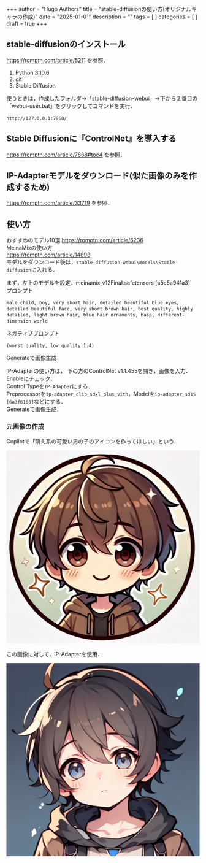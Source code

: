 +++
author = "Hugo Authors"
title = "stable-diffusionの使い方(オリジナルキャラの作成)"
date = "2025-01-01"
description = ""
tags = [
]
categories = [
]
draft = true
+++

<!--more-->

## stable-diffusionのインストール
https://romptn.com/article/5211 を参照．

1. Python 3.10.6
2. git
3. Stable Diffusion

使うときは，作成したフォルダ→「stable-diffusion-webui」→下から２番目の「webui-user.bat」をクリックしてコマンドを実行．
```
http://127.0.0.1:7860/
```

## Stable Diffusionに『ControlNet』を導入する
https://romptn.com/article/7868#toc4 を参照．

## IP-Adapterモデルをダウンロード(似た画像のみを作成するため)
https://romptn.com/article/33719 を参照．

## 使い方

おすすめのモデル10選
https://romptn.com/article/6236  
MeinaMixの使い方  
https://romptn.com/article/14898  
モデルをダウンロード後は，`stable-diffusion-webui\models\Stable-diffusion`に入れる．

まず，左上のモデルを設定．meinamix_v12Final.safetensors [a5e5a941a3]  
プロンプト
```
male child, boy, very short hair, detailed beautiful blue eyes, detailed beautiful face, very short brown hair, best quality, highly detailed, light brown hair, blue hair ornaments, hasp, different-dimension world
```
ネガティブプロンプト
```
(worst quality, low quality:1.4)
```
Generateで画像生成．

IP-Adapterの使い方は，
下の方のControlNet v1.1.455を開き，画像を入力．  
Enableにチェック．  
Control Typeを`IP-Adapter`にする．  
Preprocessorを`ip-adapter_clip_sdxl_plus_vith`，Modelを`ip-adapter_sd15 [6a3f6166]`などにする．  
Generateで画像生成．

### 元画像の作成
Copilotで「萌え系の可愛い男の子のアイコンを作ってほしい」という．

![This is a image](https://raw.githubusercontent.com/stark2420/starknote/refs/heads/main/static/image/stable-diffusion/immy-original.jpg)

この画像に対して，IP-Adapterを使用．

![This is a image](https://raw.githubusercontent.com/stark2420/starknote/refs/heads/main/static/image/stable-diffusion/immy.png)
